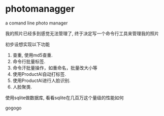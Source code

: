 # photomanagger
a comand line photo manager 

我的照片已经多到感觉无法管理了, 终于决定写一个命令行工具来管理我的照片

初步设想实现以下功能
1. 查重, 使用md5查重. 
2. 命令行批量标签.
3. 命令汗批量操作，如重命名，批量改大小等
4. 使用ProductAI自动打标签.
5. 使用ProductAI进行人脸识别.
6. 人脸聚类.

使用sqlite做数据库, 看看sqlite在几百万这个量级的性能如何

gogogo
